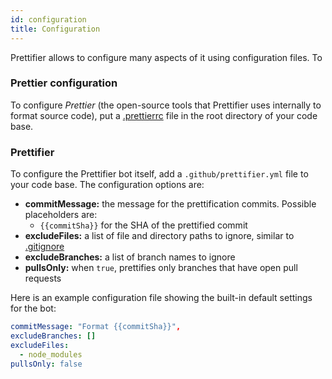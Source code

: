 ```yaml
---
id: configuration
title: Configuration
---
```


Prettifier allows to configure many aspects of it using configuration files. To

### Prettier configuration

To configure _Prettier_ (the open-source tools that Prettifier uses internally
to format source code), put a
[.prettierrc](https://prettier.io/docs/en/configuration.html) file in the root
directory of your code base.

### Prettifier

To configure the Prettifier bot itself, add a `.github/prettifier.yml` file to
your code base. The configuration options are:

<a textrun="config-options">

- **commitMessage:** the message for the prettification commits. Possible
  placeholders are:
  - `{{commitSha}}` for the SHA of the prettified commit
- **excludeFiles:** a list of file and directory paths to ignore, similar to
  [.gitignore](https://git-scm.com/docs/gitignore)
- **excludeBranches:** a list of branch names to ignore
- **pullsOnly:** when `true`, prettifies only branches that have open pull
  requests

</a>

Here is an example configuration file showing the built-in default settings for
the bot:

<a textrun="config-example">

```yml
commitMessage: "Format {{commitSha}}",
excludeBranches: []
excludeFiles:
  - node_modules
pullsOnly: false
```

</a>
